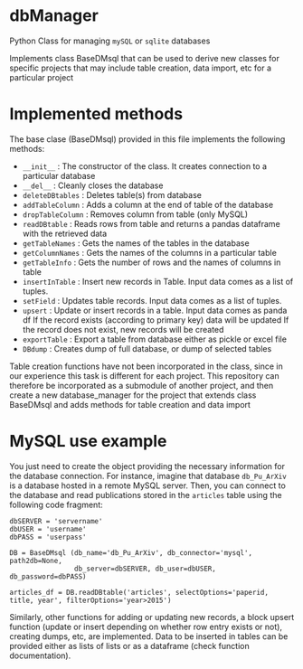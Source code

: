 # dbManager
Python Class for managing `mySQL` or `sqlite` databases

Implements class BaseDMsql that can be used to derive new classes
for specific projects that may include table creation, data import,
etc for a particular project

# Implemented methods

The base clase (BaseDMsql) provided in this file implements the following methods:

   * `__init__`        : The constructor of the class. It creates connection
                         to a particular database
   * `__del__`         : Cleanly closes the database
   * `deleteDBtables`  : Deletes table(s) from database
   * `addTableColumn`  : Adds a column at the end of table of the database
   * `dropTableColumn` : Removes column from table (only MySQL)
   * `readDBtable`     : Reads rows from table and returns a pandas dataframe
                         with the retrieved data
   * `getTableNames`   : Gets the names of the tables in the database
   * `getColumnNames`  : Gets the names of the columns in a particular table
   * `getTableInfo`    : Gets the number of rows and the names of columns in table
   * `insertInTable`   : Insert new records in Table. Input data comes as a list of tuples.
   * `setField`        : Updates table records. Input data comes as a list of tuples.
   * `upsert`          : Update or insert records in a table. Input data comes as panda df
                         If the record exists (according to primary key) data will be updated
                         If the record does not exist, new records will be created
   * `exportTable`     : Export a table from database either as pickle or excel file
   * `DBdump`          : Creates dump of full database, or dump of selected tables
   
Table creation functions have not been incorporated in the class, since in our experience this task is different for each project. This repository can therefore be incorporated as a submodule of another project, and then create a new database_manager for the project that extends class BaseDMsql and adds methods for table creation and data import

# MySQL use example

You just need to create the object providing the necessary information for the database connection. For instance, imagine that database `db_Pu_ArXiv` is a database hosted in a remote MySQL server. Then, you can connect to the database and read publications stored in the `articles` table using the following code fragment:

```
dbSERVER = 'servername'
dbUSER = 'username'
dbPASS = 'userpass'

DB = BaseDMsql (db_name='db_Pu_ArXiv', db_connector='mysql', path2db=None,
                db_server=dbSERVER, db_user=dbUSER, db_password=dbPASS)
                
articles_df = DB.readDBtable('articles', selectOptions='paperid, title, year', filterOptions='year>2015')
```

Similarly, other functions for adding or updating new records, a block upsert function (update or insert depending on whether row entry exists or not), creating dumps, etc, are implemented. Data to be inserted in tables can be provided either as lists of lists or as a dataframe (check function documentation).
